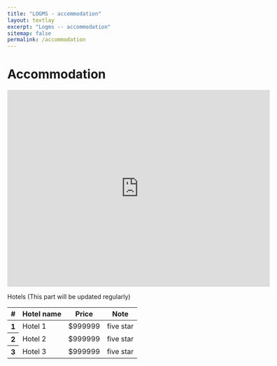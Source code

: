```yaml
---
title: "LOGMS - accommodation"
layout: textlay
excerpt: "Logms -- accommodation"
sitemap: false
permalink: /accommodation
---
```


# Accommodation

<iframe src="https://www.google.com/maps/embed?pb=!1m18!1m12!1m3!1d104367.35298444275!2d128.98397490963467!3d35.1695926719171!2m3!1f0!2f0!3f0!3m2!1i1024!2i768!4f13.1!3m3!1m2!1s0x356893ed98632733%3A0x43d6042e21f10697!2z6Yec5bGx5aSn5a24!5e0!3m2!1szh-TW!2skr!4v1593049209249!5m2!1szh-TW!2skr" width="600" height="450" frameborder="0" style="border:0;" allowfullscreen="" aria-hidden="false" tabindex="0"></iframe>

Hotels (This part will be updated regularly)
<table class="table">
  <thead class="thead-dark">
    <tr>
      <th scope="col">#</th>
      <th scope="col">Hotel name</th>
      <th scope="col">Price</th>
      <th scope="col">Note</th>
    </tr>
  </thead>
  <tbody>
    <tr>
      <th scope="row">1</th>
      <td>Hotel 1</td>
      <td>$999999</td>
      <td>five star</td>
    </tr>
    <tr>
      <th scope="row">2</th>
      <td>Hotel 2</td>
      <td>$999999</td>
      <td>five star</td>
    </tr>
    <tr>
      <th scope="row">3</th>
      <td>Hotel 3</td>
      <td>$999999</td>
      <td>five star</td>
    </tr>
  </tbody>
</table>


